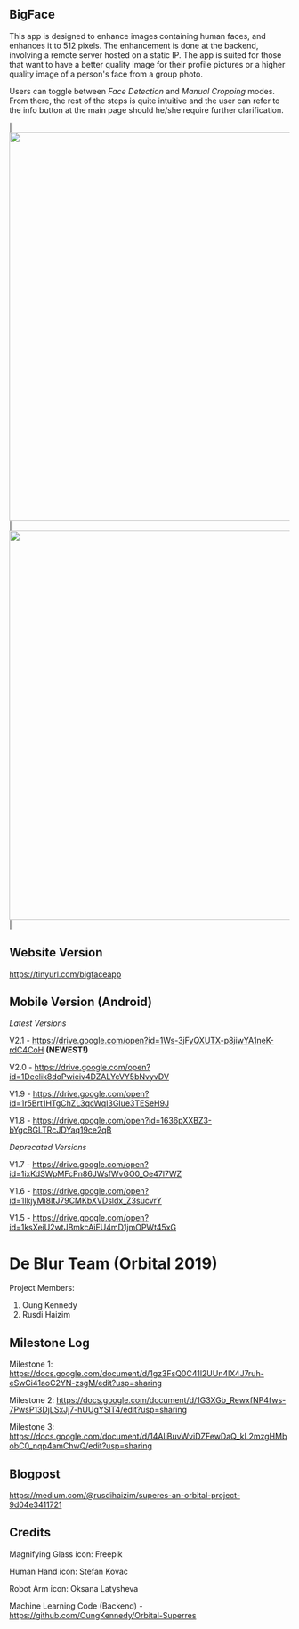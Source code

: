 ## BigFace
This app is designed to enhance images containing human faces, and enhances it to 512 pixels. The enhancement is done at the backend, involving a remote server hosted on a static IP. The app is suited for those that want to have a better quality image for their profile pictures or a higher quality image of a person's face from a group photo.

Users can toggle between _Face Detection_ and _Manual Cropping_ modes.
From there, the rest of the steps is quite intuitive and the user can refer to the info button at the main page should he/she require further clarification.

|<img height="700" src="https://i.ibb.co/DG1fG2L/Screenshot-2019-08-14-15-04-19-507-com-ufo-deblur.png" />|<img height="700" src="https://i.ibb.co/qgPKVMm/Screenshot-2019-08-14-15-04-27-419-com-ufo-deblur.png" />|

## Website Version
https://tinyurl.com/bigfaceapp

## Mobile Version (Android)
_Latest Versions_

V2.1 - https://drive.google.com/open?id=1Ws-3jFyQXUTX-p8jiwYA1neK-rdC4CoH **(NEWEST!)**

V2.0 - https://drive.google.com/open?id=1Deelik8doPwieiv4DZALYcVY5bNvyvDV

V1.9 - https://drive.google.com/open?id=1r5Brt1HTgChZL3qcWqI3GIue3TESeH9J

V1.8 - https://drive.google.com/open?id=1636pXXBZ3-bYgcBGLTRcJDYaq19ce2qB

_Deprecated Versions_

V1.7 - https://drive.google.com/open?id=1ixKdSWpMFcPn86JWsfWvGO0_Oe47l7WZ

V1.6 - https://drive.google.com/open?id=1IkjyMi8ItJ79CMKbXVDsldx_Z3sucvrY

V1.5 - https://drive.google.com/open?id=1ksXeiU2wtJBmkcAiEU4mD1jmOPWt45xG


# De Blur Team (Orbital 2019)
Project Members:
1) Oung Kennedy
2) Rusdi Haizim

## Milestone Log
Milestone 1: https://docs.google.com/document/d/1gz3FsQ0C41l2UUn4lX4J7ruh-eSwCi41aoC2YN-zsgM/edit?usp=sharing

Milestone 2: https://docs.google.com/document/d/1G3XGb_RewxfNP4fws-7PwsP13DjLSxJj7-hUUgYSlT4/edit?usp=sharing

Milestone 3: https://docs.google.com/document/d/14AliBuvWviDZFewDaQ_kL2mzgHMbobC0_nqp4amChwQ/edit?usp=sharing

## Blogpost
https://medium.com/@rusdihaizim/superes-an-orbital-project-9d04e3411721

## Credits
Magnifying Glass icon: Freepik

Human Hand icon: Stefan Kovac

Robot Arm icon: Oksana Latysheva 

Machine Learning Code (Backend) - https://github.com/OungKennedy/Orbital-Superres
